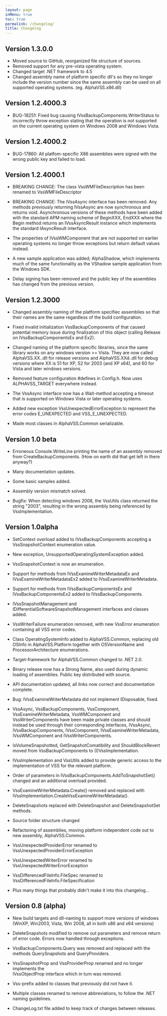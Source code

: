```yaml
---
layout: page
inMenu: true
toc: true
permalink: /changelog/
title: Changelog
---
```


Version 1.3.0.0
---------------

* Moved source to GitHub, reorganized file structure of sources. 
* Removed support for any pre-vista operating system.
* Changed target .NET framework to 4.5
* Changed assembly name of platform specific dll's so they no longer include the version number since the same assembly can be used on all supported operating systems. (eg. AlphaVSS.x86.dll)

Version 1.2.4000.3
------------------
* BUG-18251: Fixed bug causing IVssBackupComponents.WriterStatus to incorrectly throw exception 
             stating that the operation is not supported on the current operating system on 
             Windows 2008 and Windows Vista.

Version 1.2.4000.2
------------------
* BUG-17860: All platfom-specific X86 assemblies were signed with the wrong public key and 
             failed to load.

Version 1.2.4000.1
------------------
* BREAKING CHANGE: The class VssWMFileDescription has been renamed to VssWMFileDescriptor

* BREAKING CHANGE: The IVssAsync interface has been removed. Any methods previously returning 
                   IVssAsync are now synchronous and returns void. Asynchronous versions of these
                   methods have been added with the standard APM naming scheme of BeginXXX, EndXXX
                   where the Begin method returns an IVssAsyncResult instance which implements
                   the standard IAsyncResult interface.

* The properties of IVssWMComponent that are not supported on earlier operating systems no longer 
  throw exceptions but return default values instead.

* A new sample application was added; AlphaShadow, which implements much of the same functionality as 
  the VShadow sample application from the Windows SDK.

* Delay signing has been removed and the public key of the assemblies has changed from the previous 
  version.

Version 1.2.3000
--------------
* Changed assembly naming of the platform specifiec assemblies so that their names 
  are the same regardless of the build configuration.

* Fixed invalid initialization VssBackupComponents of that caused potential memory issue 
  during finalization of this object (calling Release on IVssBackupComponentsEx and Ex2).

* Changed naming of the platform specific libraries, since the same library works on any 
  windows version >= Vista. They are now called AlphaVSS.XX.<platform>.dll for release 
  versions and AlphaVSS.XXd.<platform>.dll for debug versions where XX is 51 for XP, 
  52 for 2003 (and XP x64), and 60 for Vista and later windows versions.

* Removed feature configuration #defines in Config.h. Now uses ALPHAVSS_TARGET everywhere instead.

* The VssAsync interface now has a Wait-method accepting a timeout that is supported on 
  Windows Vista or later operating systems.

* Added new exception VssUnexpectedErrorException to represent the error codes E_UNEXPECTED
  and VSS_E_UNEXPECTED.

* Made most classes in AlphaVSS.Common serializable.

Version 1.0 beta
-------------------
* Erroneous Console.WriteLine printing the name of an assembly removed from 
  CreateBackupComponents. (How on earth did that get left in there anyway?)
  
* Many documentation updates.

* Some basic samples added.

* Assembly version mismatch solved.

* Bugfix: When detecting windows 2008, the VssUtils class returned 
  the string "2003", resulting in the wrong assembly being referenced by VssImplementation.

Version 1.0alpha
-------------------
* SetContext overload added to IVssBackupComponents accepting a 
  VssSnapshotContext enumeration value.
  
* New exception, UnsupportedOperatingSystemException added.

* VssSnapshotContext is now an enumeration.

* Support for methods from IVssExamineWriterMetadataEx and 
  IVssExamineWriterMetadataEx2 added to IVssExamineWriterMetadata.

* Support for methods from IVssBackupComponentsEx and IVssBackupComponentsEx2
  added to IVssBackupComponents.

* IVssSnapshotManagement and IDifferentialSoftwareSnapshotManagement interfaces and 
  classes added.

* VssWriterFailure enumeration removed, with new VssError enumeration containing
  all VSS error codes.

* Class OperatingSystemInfo added to AlphaVSS.Common, replacing old OSInfo 
  in AlphaVSS.Platform together with OSVersionName and ProcessorArchitecture 
  enumerations.

* Target-framework for AlphaVSS.Common changed to .NET 2.0.

* Binary release now has a Strong Name, also used during dynamic loading of 
  assemblies. Public key distributed with source.

* API documentation updated, all links now correct and documentation complete.

* Bug: IVssExamineWriterMetadata did not implement IDisposable, fixed.

* VssAsync, VssBackupComponents, VssComponent, VssExamineWriterMetadata, VssWMComponent 
  and VssWriterComponents have been made private classes and should instead be used through
  their corresponding interfaces, IVssAsync, IVssBackupComponents, IVssComponent, 
  IVssExamineWriterMetadata, IVssWMComponent and IVssWriterComponents.

* IsVolumeSnapshotted, GetSnapshotComatibility and ShouldBlockRevert moved from
  VssBackupComponents to (I)VssImplementation.
  
* IVssImplementation and VssUtils added to provide generic access to the implementation
  of VSS for the relevant platform.
    
* Order of parameters in IVssBackupComponents.AddToSnapshotSet() changed and an 
  additional overload provided.

* VssExamineWriterMetadata.Create() removed and replaced with 
  IVssImplementation.CreateVssExamineWriterMetadata().
  
* DeleteSnapshots replaced with DeleteSnapshot and DeleteSnapshotSet methods.

* Source folder structure changed

* Refactoring of assemblies, moving platform independent code out to 
  new assembly, AlphaVSS.Common.

* VssUnexpectedProviderError renamed to VssUnexpectedProviderErrorException

* VssUnexpectedWriterError renamed to VssUnexpectedWriterErrorException

* VssDifferencedFileInfo.FileSpec renamed to VssDifferencedFileInfo.FileSpecification

* Plus many things that probably didn't make it into this changelog...

Version 0.8 (alpha)
-------------------
* New build targets and dll-naming to support more versions 
  of windows (WinXP, Win2003, Vista, Win 2008, all in both x86 and x64 versions)
  
* DeleteSnapshots modified to remove out parameters and remove return of 
  error code. Errors now handled through exceptions.
  
* VssBackupComponents.Query was removed and replaced with the methods
  QuerySnapshots and QueryProviders. 

* VssSnapshotProp and VssProviderProp renamed and no longer implements the  
  IVssObjectProp interface which in turn was removed.
  
* Vss-prefix added to classes that previously did not have it.

* Multiple classes renamed to remove abbreviations, to follow the .NET 
  naming guidelines.
  
* ChangeLog.txt file added to keep track of changes between releases.